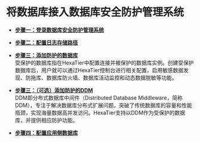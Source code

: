 # 将数据库接入数据库安全防护管理系统<a name="ZH-CN_TOPIC_0119032228"></a>

-   **[步骤一：登录数据库安全防护管理系统](步骤一-登录数据库安全防护管理系统.md)**  

-   **[步骤二：配置日志存储路径](步骤二-配置日志存储路径.md)**  

-   **[步骤三：添加防护的数据库](步骤三-添加防护的数据库.md)**  
受保护的数据库指在HexaTier中配置连接并被保护的数据库实例。创建受保护数据库后，用户就可以通过HexaTier控制台进行相关配置，启用敏感数据发现、防拖库、数据库防火墙、数据库活动监控和动态数据脱敏等功能。
-   **[步骤三：（可选）添加防护的DDM](步骤三-（可选）添加防护的DDM.md)**  
DDM即分布式数据库中间件（Distributed Database Middleware，简称DDM），专注于解决数据库分布式扩展问题，突破了传统数据库的容量和性能瓶颈，实现海量数据高并发访问。HexaTier支持以DDM作为受保护的数据库，并提供相应防护功能。
-   **[步骤四：配置应用侧数据库](步骤四-配置应用侧数据库.md)**  


